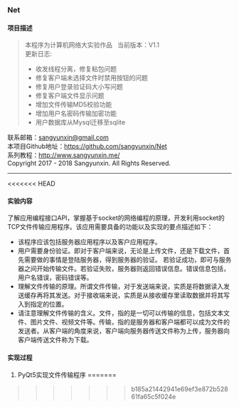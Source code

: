 ### Net

#### 项目描述  
>本程序为计算机网络大实验作品  
>当前版本：V1.1  
>更新日志:
>* 收发线程分离，修复粘包问题
>* 修复客户端未选择文件时禁用按钮的问题
>* 修复用户登录验证码大小写问题
>* 修复客户端文件显示问题
>* 增加文件传输MD5校验功能
>* 增加用户名密码传输加密功能
>* 用户数据库从Mysql迁移至sqlite

联系邮箱：sangyunxin@gmail.com  
本项目Github地址：https://github.com/sangyunxin/Net  
系列教程：http://www.sangyunxin.me/  
Copyright 2017 - 2018 Sangyunxin. All Rights Reserved.   

---  


<<<<<<< HEAD
#### 实验内容
了解应用编程接口API，掌握基于socket的网络编程的原理，开发利用socket的TCP文件传输应用程序。该应用需要具备的功能以及实现的要点描述如下：  
* 该程序应该包括服务器应用程序以及客户应用程序。
* 用户需要身份验证。即对于客户端来说，无论是上传文件，还是下载文件，首先需要做的事情是登陆服务器，得到服务器的验证。 若验证成功，即可与服务器之间开始传输文件。若验证失败，服务器则返回错误信息。错误信息包括，用户名错误，密码错误等。
* 理解文件传输的原理。所谓文件传输，对于发送端来说，实质是将数据读入发送缓存再将其发送。对于接收端来说，实质是从接收缓存里读取数据并将其写入到指定的位置。
* 请注意理解文件传输的含义。文件，指的是一切可以传输的信息，包括文本文件、图片文件、视频文件等。传输，指的是服务器和客户端都可以成为文件的发送者。从客户端的角度来说，客户端向服务器传送文件称为上传，服务器向客户端传送文件称为下载。

#### 实现过程
1. PyQt5实现文件传输程序
=======
>>>>>>> b185a21442941e69ef3e872b52861fa65c5f024e
